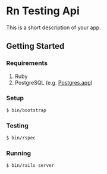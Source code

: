 # Rn Testing Api

This is a short description of your app.

## Getting Started

### Requirements

1. Ruby
1. PostgreSQL (e.g. [Postgres.app][postgres-app])

### Setup

```sh
$ bin/bootstrap
```

### Testing

```sh
$ bin/rspec
```

### Running

```sh
$ bin/rails server
```

[postgres-app]: http://postgresapp.com
